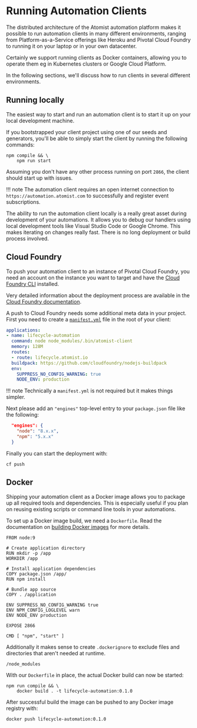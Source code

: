 # Running Automation Clients

The distributed architecture of the Atomist automation platform makes it
possible to run automation clients in many different environments, 
ranging from Platform-as-a-Service offerings like Heroku and Pivotal 
Cloud Foundry to running it on your laptop or in your own datacenter. 

Certainly we support running clients as Docker containers, allowing you
to operate them eg in Kubernetes clusters or Google Cloud Platform.

In the following sections, we'll discuss how to run clients in several
different environments.

## Running locally

The easiest way to start and run an automation client is to start it up
on your local development machine. 

If you bootstrapped your client project using one of our seeds and 
generators, you'll be able to simply start the client by running the 
following commands:

```
npm compile && \
    npm run start
```
Assuming you don't have any other process running on port `2866`, the 
client should start up with issues.

!!! note
    The automation client requires an open internet connection to 
    `https://automation.atomist.com` to successfully and register event
    subscriptions.

The ability to run the automation client locally is a really great asset
during development of your automations. It allows you to debug our 
handlers using local development tools like Visual Studio Code or
Google Chrome. This makes iterating on changes really fast. There is no
long deployment or build process involved.

## Cloud Foundry

To push your automation client to an instance of Pivotal Cloud Foundry,
you need an account on the instance you want to target and have the
[Cloud Foundry CLI](https://docs.cloudfoundry.org/cf-cli/install-go-cli.html) 
installed.

Very detailed information about the deployment process are available in 
the [Cloud Foundry documentation](https://docs.cloudfoundry.org/devguide/deploy-apps/deploy-app.html).

A push to Cloud Foundry needs some additional meta data in your project.
First you need to create a [`manifest.yml`]() file in the root of your 
client:

```yaml
applications:
- name: lifecycle-automation
  command: node node_modules/.bin/atomist-client
  memory: 128M
  routes:
  - route: lifecycle.atomist.io
  buildpack: https://github.com/cloudfoundry/nodejs-buildpack
  env:
    SUPPRESS_NO_CONFIG_WARNING: true
    NODE_ENV: production
```

!!! note
    Technically a `manifest.yml` is not required but it makes things 
    simpler. 

Next please add an `"engines"` top-level entry to your `package.json`
file like the following:

```json
  "engines": {
    "node": "8.x.x",
    "npm": "5.x.x"
  }
```

Finally you can start the deployment with:

```
cf push
```
## Docker

Shipping your automation client as a Docker image allows you to package
up all required tools and dependencies. This is especially useful if you
plan on reusing existing scripts or command line tools in your automations.

To set up a Docker image build, we need a `Dockerfile`. Read the documentation
on [building Docker images](https://docs.docker.com/engine/reference/builder/)
for more details.

```
FROM node:9

# Create application directory
RUN mkdir -p /app
WORKDIR /app

# Install application dependencies
COPY package.json /app/
RUN npm install

# Bundle app source
COPY . /application

ENV SUPPRESS_NO_CONFIG_WARNING true
ENV NPM_CONFIG_LOGLEVEL warn
ENV NODE_ENV production

EXPOSE 2866

CMD [ "npm", "start" ]
```

Additionally it makes sense to create `.dockerignore` to exclude files
and directories that aren't needed at runtime. 

```
/node_modules
```

With our `Dockerfile` in place, the actual Docker build can now be 
started:

```
npm run compile && \
    docker build . -t lifecycle-automation:0.1.0
```

After successful build the image can be pushed to any Docker image 
registry with:

```
docker push lifecycle-automation:0.1.0
```
